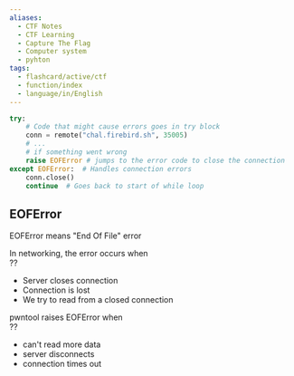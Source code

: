 ```yaml
---
aliases:
  - CTF Notes
  - CTF Learning
  - Capture The Flag
  - Computer system
  - pyhton
tags:
  - flashcard/active/ctf
  - function/index
  - language/in/English
---
```



```py
try:
    # Code that might cause errors goes in try block
    conn = remote("chal.firebird.sh", 35005)
    # ...
    # if something went wrong
    raise EOFError # jumps to the error code to close the connection
except EOFError:  # Handles connection errors
    conn.close()
    continue  # Goes back to start of while loop
```
## EOFError  
EOFError means "End Of File" error  

In networking, the error occurs when   
??  
- Server closes connection
- Connection is lost
- We try to read from a closed connection

pwntool raises EOFError when   
??  
- can't read more data 
- server disconnects 
- connection times out


